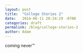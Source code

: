 ```yaml
---
layout: post
title:  "College Stories 2"
date:   2014-06-11 20:24:29 -0700
categories: draft
permalink: /blog/college-stories-2
author: Adam
---
```


coming never&trade;